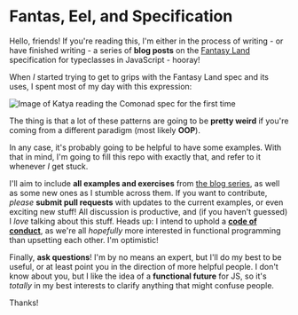 # Fantas, Eel, and Specification

Hello, friends! If you're reading this, I'm either in the process of writing - or have finished writing - a series of **blog posts** on the [Fantasy Land](https://github.com/fantasyland/fantasy-land) specification for typeclasses in JavaScript - hooray!

When _I_ started trying to get to grips with the Fantasy Land spec and its uses, I spent most of my day with this expression:

![Image of Katya reading the Comonad spec for the first time](https://media.giphy.com/media/GutiPRFVkTtPa/giphy.gif)

The thing is that a lot of these patterns are going to be **pretty weird** if you're coming from a different paradigm (most likely **OOP**).

In any case, it's probably going to be helpful to have some examples. With that in mind, I'm going to fill this repo with exactly that, and refer to it whenever _I_ get stuck.

I'll aim to include **all examples and exercises** from [the blog series](http://www.tomharding.me/2017/03/03/fantas-eel-and-specification/), as well as some new ones as I stumble across them. If you want to contribute, _please_ **submit pull requests** with updates to the current examples, or even exciting new stuff! All discussion is productive, and (if you haven't guessed) I _love_ talking about this stuff. Heads up: I intend to uphold a [**code of conduct**](https://wealljs.org/code-of-conduct), as we're all _hopefully_ more interested in functional programming than upsetting each other. I'm optimistic!

Finally, **ask questions**! I'm by no means an expert, but I'll do my best to be useful, or at least point you in the direction of more helpful people. I don't know about you, but I like the idea of a **functional future** for JS, so it's _totally_ in my best interests to clarify anything that might confuse people.

Thanks!
